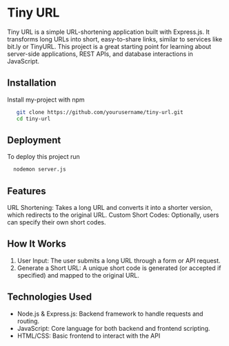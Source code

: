 
# Tiny URL

Tiny URL is a simple URL-shortening application built with Express.js. It transforms long URLs into short, easy-to-share links, similar to services like bit.ly or TinyURL. This project is a great starting point for learning about server-side applications, REST APIs, and database interactions in JavaScript.


## Installation

Install my-project with npm

```bash
   git clone https://github.com/yourusername/tiny-url.git
   cd tiny-url

```
    
## Deployment

To deploy this project run

```bash
  nodemon server.js
```


## Features
URL Shortening: Takes a long URL and converts it into a shorter version, which redirects to the original URL.
Custom Short Codes: Optionally, users can specify their own short codes.
## How It Works
1. User Input: The user submits a long URL through a form or API request.
2. Generate a Short URL: A unique short code is generated (or accepted if specified) and mapped to the original URL.
## Technologies Used
* Node.js & Express.js: Backend framework to handle requests and routing.
* JavaScript: Core language for both backend and frontend scripting.
* HTML/CSS: Basic frontend to interact with the API
